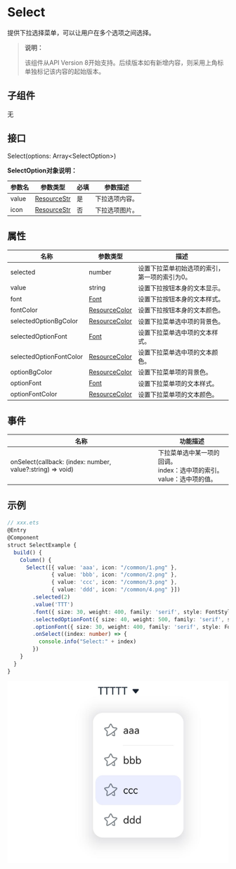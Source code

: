 #  Select

提供下拉选择菜单，可以让用户在多个选项之间选择。

>  **说明：** 
>
>  该组件从API Version 8开始支持。后续版本如有新增内容，则采用上角标单独标记该内容的起始版本。

## 子组件

无

## 接口

Select(options: Array\<SelectOption\>)

**SelectOption对象说明：**

| 参数名 | 参数类型                            | 必填 | 参数描述       |
| ------ | ----------------------------------- | ---- | -------------- |
| value  | [ResourceStr](ts-types.md#resourcestr) | 是   | 下拉选项内容。 |
| icon   | [ResourceStr](ts-types.md#resourcestr) | 否   | 下拉选项图片。 |

## 属性

| 名称                    | 参数类型                              | 描述                                          |
| ----------------------- | ------------------------------------- | --------------------------------------------- |
| selected                | number                                | 设置下拉菜单初始选项的索引，第一项的索引为0。 |
| value                   | string                                | 设置下拉按钮本身的文本显示。                  |
| font                    | [Font](ts-types.md#font)          | 设置下拉按钮本身的文本样式。                  |
| fontColor               | [ResourceColor](ts-types.md#resourcecolor) | 设置下拉按钮本身的文本颜色。                  |
| selectedOptionBgColor   | [ResourceColor](ts-types.md#resourcecolor) | 设置下拉菜单选中项的背景色。                  |
| selectedOptionFont      | [Font](ts-types.md#font)          | 设置下拉菜单选中项的文本样式。                |
| selectedOptionFontColor | [ResourceColor](ts-types.md#resourcecolor) | 设置下拉菜单选中项的文本颜色。                |
| optionBgColor           | [ResourceColor](ts-types.md#resourcecolor) | 设置下拉菜单项的背景色。                      |
| optionFont              | [Font](ts-types.md#font)          | 设置下拉菜单项的文本样式。                    |
| optionFontColor         | [ResourceColor](ts-types.md#resourcecolor) | 设置下拉菜单项的文本颜色。                    |

## 事件

| 名称                                       | 功能描述                                   |
| ---------------------------------------- | -------------------------------------- |
| onSelect(callback: (index: number, value?:string) => void) | 下拉菜单选中某一项的回调。<br/>index：选中项的索引。<br/>value：选中项的值。 |

##  示例

```ts
// xxx.ets
@Entry
@Component
struct SelectExample {
  build() {
    Column() {
      Select([{ value: 'aaa', icon: "/common/1.png" },
              { value: 'bbb', icon: "/common/2.png" },
              { value: 'ccc', icon: "/common/3.png" },
              { value: 'ddd', icon: "/common/4.png" }])
        .selected(2)
        .value('TTT')
        .font({ size: 30, weight: 400, family: 'serif', style: FontStyle.Normal })
        .selectedOptionFont({ size: 40, weight: 500, family: 'serif', style: FontStyle.Normal })
        .optionFont({ size: 30, weight: 400, family: 'serif', style: FontStyle.Normal })
        .onSelect((index: number) => {
          console.info("Select:" + index)
        })
    }
  }
}
```

![](figures/select.png)